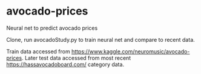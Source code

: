 # avocado-prices
Neural net to predict avocado prices

Clone, run avocadoStudy.py to train neural net and compare to recent data.

Train data accessed from https://www.kaggle.com/neuromusic/avocado-prices.
Later test data accessed from most recent https://hassavocadoboard.com/ category data.

